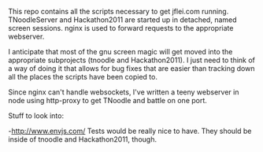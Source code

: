 This repo contains all the scripts necessary to get jflei.com running. TNoodleServer and Hackathon2011 are started up in detached, named screen sessions. nginx is used to forward requests to the appropriate webserver.

I anticipate that most of the gnu screen magic will get moved into the appropriate subprojects (tnoodle and Hackathon2011). I just need to think of a way of doing it that allows for bug fixes that are easier than tracking down all the places the scripts have been copied to.

Since nginx can't handle websockets, I've written a teeny webserver in node using http-proxy to get TNoodle and battle on one port.

Stuff to look into:

 -http://www.envjs.com/ Tests would be really nice to have. They should be inside of tnoodle and Hackathon2011, though.
